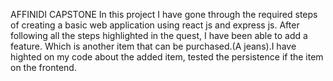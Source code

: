 AFFINIDI CAPSTONE
In this project I have gone through the required steps of creating a basic web application using react js and express js. After following all the steps highlighted in the quest, I have been able to add a feature.
Which is another item that can be purchased.(A jeans).I have highted on my code about the added item, tested the persistence if the item on the frontend.

